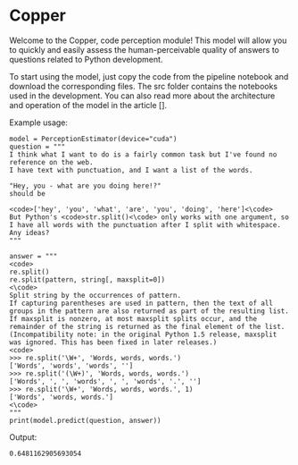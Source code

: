 # Copper
Welcome to the Copper, code perception module!
This model will allow you to quickly and easily assess the human-perceivable quality of answers to questions related to Python development.

To start using the model, just copy the code from the pipeline notebook and download the corresponding files.
The src folder contains the notebooks used in the development.
You can also read more about the architecture and operation of the model in the article [].

Example usage:

	model = PerceptionEstimator(device="cuda")
	question = """
	I think what I want to do is a fairly common task but I've found no reference on the web.
	I have text with punctuation, and I want a list of the words.

	"Hey, you - what are you doing here!?"
	should be

	<code>['hey', 'you', 'what', 'are', 'you', 'doing', 'here']<\code>
	But Python's <code>str.split()<\code> only works with one argument, so I have all words with the punctuation after I split with whitespace. Any ideas?
	"""

	answer = """
	<code>
	re.split()
	re.split(pattern, string[, maxsplit=0])
	<\code>
	Split string by the occurrences of pattern.
	If capturing parentheses are used in pattern, then the text of all groups in the pattern are also returned as part of the resulting list. If maxsplit is nonzero, at most maxsplit splits occur, and the remainder of the string is returned as the final element of the list. (Incompatibility note: in the original Python 1.5 release, maxsplit was ignored. This has been fixed in later releases.)
	<code>
	>>> re.split('\W+', 'Words, words, words.')
	['Words', 'words', 'words', '']
	>>> re.split('(\W+)', 'Words, words, words.')
	['Words', ', ', 'words', ', ', 'words', '.', '']
	>>> re.split('\W+', 'Words, words, words.', 1)
	['Words', 'words, words.']
	<\code>
	"""
	print(model.predict(question, answer))
Output:

	0.6481162905693054
